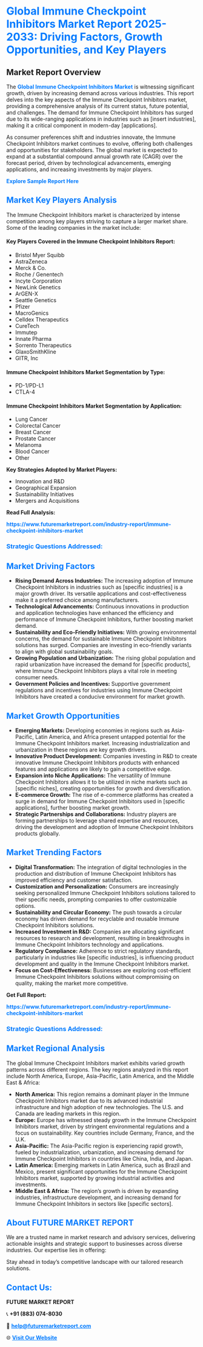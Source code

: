 <h1 style="color: #007BFF;">Global Immune Checkpoint Inhibitors Market Report 2025-2033: Driving Factors, Growth Opportunities, and Key Players</h1>

<section id="overview">
<h2>Market Report Overview</h2>
<p>The <a href="https://www.futuremarketreport.com/industry-report/immune-checkpoint-inhibitors-market" style="color: #007BFF; text-decoration: none;"><strong>Global Immune Checkpoint Inhibitors Market</strong></a> is witnessing significant growth, driven by increasing demand across various industries. This report delves into the key aspects of the Immune Checkpoint Inhibitors market, providing a comprehensive analysis of its current status, future potential, and challenges. The demand for Immune Checkpoint Inhibitors has surged due to its wide-ranging applications in industries such as [insert industries], making it a critical component in modern-day [applications].</p>
<p>As consumer preferences shift and industries innovate, the Immune Checkpoint Inhibitors market continues to evolve, offering both challenges and opportunities for stakeholders. The global market is expected to expand at a substantial compound annual growth rate (CAGR) over the forecast period, driven by technological advancements, emerging applications, and increasing investments by major players.</p>
</section>

<section id="overview">
<p><a href="https://www.futuremarketreport.com/request-sample/reportId=91587" style="color: #007BFF; text-decoration: none;"><strong>Explore Sample Report Here</strong></a></p>
</section>

<section id="key-players">
<h2 style="color: #007BFF;">Market Key Players Analysis</h2>
<p>The Immune Checkpoint Inhibitors market is characterized by intense competition among key players striving to capture a larger market share. Some of the leading companies in the market include:</p>
<h4>Key Players Covered in the Immune Checkpoint Inhibitors Report:</h4>
<ul><li>Bristol Myer Squibb</li><li>AstraZeneca</li><li>Merck &amp; Co.</li><li>Roche / Genentech</li><li>Incyte Corporation</li><li>NewLink Genetics</li><li>ArGEN-X</li><li>Seattle Genetics</li><li>Pfizer</li><li>MacroGenics</li><li>Celldex Therapeutics</li><li>CureTech</li><li>Immutep</li><li>Innate Pharma</li><li>Sorrento Therapeutics</li><li>GlaxoSmithKline</li><li>GITR, Inc</li></ul>
<h4>Immune Checkpoint Inhibitors Market Segmentation by Type:</h4>
<ul><li>PD-1/PD-L1</li><li>CTLA-4</li></ul>

<h4>Immune Checkpoint Inhibitors Market Segmentation by Application:</h4>
<ul><li>Lung Cancer</li><li>Colorectal Cancer</li><li>Breast Cancer</li><li>Prostate Cancer</li><li>Melanoma</li><li>Blood Cancer</li><li>Other</li></ul>
<p><strong>Key Strategies Adopted by Market Players:</strong></p>
<ul>
<li>Innovation and R&D</li>
<li>Geographical Expansion</li>
<li>Sustainability Initiatives</li>
<li>Mergers and Acquisitions</li>
</ul>
</section>

<section>
<p><strong>Read Full Analysis: </strong></p><a href="https://www.futuremarketreport.com/industry-report/immune-checkpoint-inhibitors-market" style="color: #007BFF; text-decoration: none;"><strong>https://www.futuremarketreport.com/industry-report/immune-checkpoint-inhibitors-market</strong></a>
<h3 style="color: #007BFF;">Strategic Questions Addressed:</h3>
</section>

<section id="driving-factors">
<h2 style="color: #007BFF;">Market Driving Factors</h2>
<ul>
<li><strong>Rising Demand Across Industries:</strong> The increasing adoption of Immune Checkpoint Inhibitors in industries such as [specific industries] is a major growth driver. Its versatile applications and cost-effectiveness make it a preferred choice among manufacturers.</li>
<li><strong>Technological Advancements:</strong> Continuous innovations in production and application technologies have enhanced the efficiency and performance of Immune Checkpoint Inhibitors, further boosting market demand.</li>
<li><strong>Sustainability and Eco-Friendly Initiatives:</strong> With growing environmental concerns, the demand for sustainable Immune Checkpoint Inhibitors solutions has surged. Companies are investing in eco-friendly variants to align with global sustainability goals.</li>
<li><strong>Growing Population and Urbanization:</strong> The rising global population and rapid urbanization have increased the demand for [specific products], where Immune Checkpoint Inhibitors plays a vital role in meeting consumer needs.</li>
<li><strong>Government Policies and Incentives:</strong> Supportive government regulations and incentives for industries using Immune Checkpoint Inhibitors have created a conducive environment for market growth.</li>
</ul>
</section>

<section id="growth-opportunities">
<h2 style="color: #007BFF;">Market Growth Opportunities</h2>
<ul>
<li><strong>Emerging Markets:</strong> Developing economies in regions such as Asia-Pacific, Latin America, and Africa present untapped potential for the Immune Checkpoint Inhibitors market. Increasing industrialization and urbanization in these regions are key growth drivers.</li>
<li><strong>Innovative Product Development:</strong> Companies investing in R&D to create innovative Immune Checkpoint Inhibitors products with enhanced features and applications are likely to gain a competitive edge.</li>
<li><strong>Expansion into Niche Applications:</strong> The versatility of Immune Checkpoint Inhibitors allows it to be utilized in niche markets such as [specific niches], creating opportunities for growth and diversification.</li>
<li><strong>E-commerce Growth:</strong> The rise of e-commerce platforms has created a surge in demand for Immune Checkpoint Inhibitors used in [specific applications], further boosting market growth.</li>
<li><strong>Strategic Partnerships and Collaborations:</strong> Industry players are forming partnerships to leverage shared expertise and resources, driving the development and adoption of Immune Checkpoint Inhibitors products globally.</li>
</ul>
</section>

<section id="trending-factors">
<h2 style="color: #007BFF;">Market Trending Factors</h2>
<ul>
<li><strong>Digital Transformation:</strong> The integration of digital technologies in the production and distribution of Immune Checkpoint Inhibitors has improved efficiency and customer satisfaction.</li>
<li><strong>Customization and Personalization:</strong> Consumers are increasingly seeking personalized Immune Checkpoint Inhibitors solutions tailored to their specific needs, prompting companies to offer customizable options.</li>
<li><strong>Sustainability and Circular Economy:</strong> The push towards a circular economy has driven demand for recyclable and reusable Immune Checkpoint Inhibitors solutions.</li>
<li><strong>Increased Investment in R&D:</strong> Companies are allocating significant resources to research and development, resulting in breakthroughs in Immune Checkpoint Inhibitors technology and applications.</li>
<li><strong>Regulatory Compliance:</strong> Adherence to strict regulatory standards, particularly in industries like [specific industries], is influencing product development and quality in the Immune Checkpoint Inhibitors market.</li>
<li><strong>Focus on Cost-Effectiveness:</strong> Businesses are exploring cost-efficient Immune Checkpoint Inhibitors solutions without compromising on quality, making the market more competitive.</li>
</ul>
</section>

<section>
<p><strong>Get Full Report: </strong></p><a href="https://www.futuremarketreport.com/industry-report/immune-checkpoint-inhibitors-market" style="color: #007BFF; text-decoration: none;"><strong>https://www.futuremarketreport.com/industry-report/immune-checkpoint-inhibitors-market</strong></a>
<h3 style="color: #007BFF;">Strategic Questions Addressed:</h3>
</section>


<section id="regional-analysis">
<h2 style="color: #007BFF;">Market Regional Analysis</h2>
<p>The global Immune Checkpoint Inhibitors market exhibits varied growth patterns across different regions. The key regions analyzed in this report include North America, Europe, Asia-Pacific, Latin America, and the Middle East & Africa:</p>
<ul>
<li><strong>North America:</strong> This region remains a dominant player in the Immune Checkpoint Inhibitors market due to its advanced industrial infrastructure and high adoption of new technologies. The U.S. and Canada are leading markets in this region.</li>
<li><strong>Europe:</strong> Europe has witnessed steady growth in the Immune Checkpoint Inhibitors market, driven by stringent environmental regulations and a focus on sustainability. Key countries include Germany, France, and the U.K.</li>
<li><strong>Asia-Pacific:</strong> The Asia-Pacific region is experiencing rapid growth, fueled by industrialization, urbanization, and increasing demand for Immune Checkpoint Inhibitors in countries like China, India, and Japan.</li>
<li><strong>Latin America:</strong> Emerging markets in Latin America, such as Brazil and Mexico, present significant opportunities for the Immune Checkpoint Inhibitors market, supported by growing industrial activities and investments.</li>
<li><strong>Middle East & Africa:</strong> The region’s growth is driven by expanding industries, infrastructure development, and increasing demand for Immune Checkpoint Inhibitors in sectors like [specific sectors].</li>
</ul>
</section>

<footer>
<h2 style="color: #007BFF;">About FUTURE MARKET REPORT</h2>
<p>We are a trusted name in market research and advisory services, delivering actionable insights and strategic support to businesses across diverse industries. Our expertise lies in offering:</p>

<p>Stay ahead in today’s competitive landscape with our tailored research solutions.</p>

<h2 style="color: #007BFF;">Contact Us:</h2>
<p><strong>FUTURE MARKET REPORT</strong></p>
<p>📞 <strong>+91 (883) 074-8030</strong></p>
<p>📧 <strong><a href="mailto:help@futuremarketreport.com" style="color: #007BFF;">help@futuremarketreport.com</a></strong></p>
<p>🌐 <strong><a href="https://www.futuremarketreport.com/" style="color: #007BFF;">Visit Our Website</a></strong></p>
</footer>